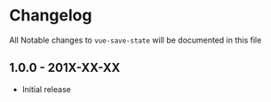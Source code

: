 # Changelog

All Notable changes to `vue-save-state` will be documented in this file

## 1.0.0 - 201X-XX-XX
- Initial release
